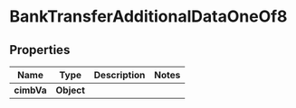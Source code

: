 

# BankTransferAdditionalDataOneOf8


## Properties

| Name | Type | Description | Notes |
|------------ | ------------- | ------------- | -------------|
|**cimbVa** | **Object** |  |  |




